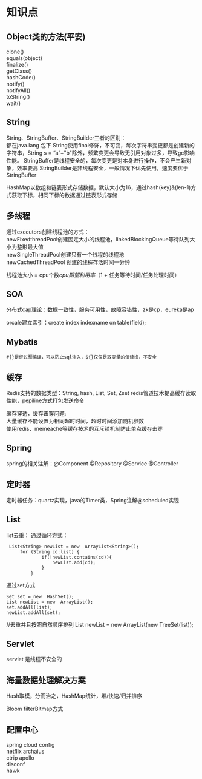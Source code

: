 # 知识点

## Object类的方法(平安)   
clone()  
equals(object)  
finalize()  
getClass()   
hashCode()   
notify()   
notifyAll()   
toString()   
wait()   

## String 
String、StringBuffer、StringBuilder三者的区别：   
都在java.lang 包下
String使用final修饰，不可变，每次字符串变更都是创建新的字符串，String s = “a”+"b"除外，频繁变更会导致无引用对象过多，导致gc影响性能。
StringBuffer是线程安全的，每次变更是对本身进行操作，不会产生新对象，效率要高
StringBuilder是非线程安全，一般情况下优先使用，速度要优于StringBuffer

HashMap以数组和链表形式存储数据，默认大小为16，通过hash(key)&(len-1)方式获取下标，相同下标的数据通过链表形式存储

## 多线程
通过executors创建线程池的方式：    
newFixedthreadPool创建固定大小的线程池，linkedBlockingQueue等待队列大小为整形最大值    
newSingleThreadPool创建只有一个线程的线程池    
newCachedThreadPool 创建的线程存活时间一分钟   


线程池大小 = cpu个数*cpu期望利用率*（1 + 任务等待时间/任务处理时间）   


## SOA
分布式cap理论：数据一致性，服务可用性，故障容错性，zk是cp，eureka是ap  


orcale建立索引：create index indexname on table(field);

## Mybatis
```
#{}是经过预编译，可以防止sql注入，${}仅仅是取变量的值替换，不安全
```
 

## 缓存

Redis支持的数据类型：String, hash, List, Set, Zset
redis管道技术提高缓存读取性能，pepiline方式打包发送命令

缓存穿透，缓存击穿问题:   
大量缓存不能设置为相同超时时间，超时时间添加随机参数   
使用redis、memeache等缓存技术的互斥锁机制防止单点缓存击穿   



## Spring 
spring的相关注解：@Component @Repository @Service @Controller

## 定时器
定时器任务：quartz实现，java的Timer类，Spring注解@scheduled实现

## List
list去重：
通过循环方式：
```
 List<String> newList = new  ArrayList<String>(); 
     for (String cd:list) {
             if(!newList.contains(cd)){
                 newList.add(cd);
             }
         }
```
 
通过set方式
```
Set set = new  HashSet(); 
List newList = new  ArrayList(); 
set.addAll(list);
newList.addAll(set);
```


//去重并且按照自然顺序排列
List newList = new ArrayList(new TreeSet(list));

## Servlet
servlet 是线程不安全的   


## 海量数据处理解决方案
Hash取模，分而治之，HashMap统计，堆/快速/归并排序  

Bloom filterBitmap方式

## 配置中心
spring cloud config    
netflix archaius   
ctrip apollo    
disconf   
hawk   
